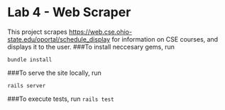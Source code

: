 # Lab 4 - Web Scraper
This project scrapes https://web.cse.ohio-state.edu/oportal/schedule_display
for information  on CSE courses, and displays it to the user.
###To install neccesary gems, run

``bundle install``

###To serve the site locally, run

``rails server``

###To execute tests, run
``rails test``

